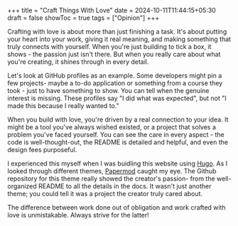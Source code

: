 +++
title = "Craft Things With Love"
date = 2024-10-11T11:44:15+05:30
draft = false
showToc = true
tags = ["Opinion"]
+++

Crafting with love is about more than just finishing a task. It's about putting your heart into your work, giving it real meaning, and making something that truly connects with yourself. When you're just building to tick a box, it shows - the passion just isn't there. But when you really care about what you're creating, it shines through in every detail.

Let's look at GitHub profiles as an example. Some developers might pin a few projects- maybe a to-do application or something from a course they took - just to have something to show. You can tell when the genuine interest is missing. These profiles say "I did what was expected", but not "I made this because I really wanted to."

When you build with love, you're driven by a real connection to your idea. It might be a tool you've always wished existed, or a project that solves a problem you've faced yourself. You can see the care in every aspect - the code is well-thought-out, the README is detailed and helpful, and even the design fees purposeful.

I experienced this myself when I was buidling this website using [Hugo](https://gohugo.io/). As I looked through different themes, [Papermod](https://github.com/adityatelange/hugo-PaperMod) caught my eye. The Github repository for this theme really showed the creator's passion- from the well-organized README to all the details in the docs. It wasn't just another theme; you could tell it was a project the creator truly cared about.

The difference between work done out of obligation and work crafted with love is unmistakable. Always strive for the latter!

